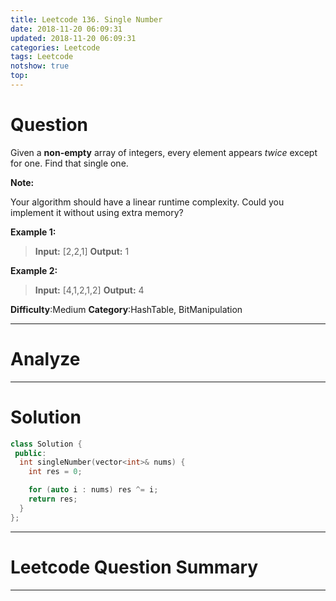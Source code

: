```yaml
---
title: Leetcode 136. Single Number
date: 2018-11-20 06:09:31
updated: 2018-11-20 06:09:31
categories: Leetcode
tags: Leetcode
notshow: true
top:
---
```


# Question

Given a  **non-empty** array of integers, every element appears  _twice_  except for one. Find that single one.

**Note:**

Your algorithm should have a linear runtime complexity. Could you implement it without using extra memory?

**Example 1:**

>**Input:** [2,2,1]
**Output:** 1

**Example 2:**

>**Input:** [4,1,2,1,2]
**Output:** 4

**Difficulty**:Medium
**Category**:HashTable, BitManipulation

<!-- more -->

------------

# Analyze

------------

# Solution

```cpp
class Solution {
 public:
  int singleNumber(vector<int>& nums) {
    int res = 0;

    for (auto i : nums) res ^= i;
    return res;
  }
};
```

------------

# Leetcode Question Summary


------------
